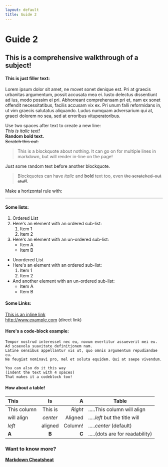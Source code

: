 ```yaml
---
layout: default
title: Guide 2
---
```

Guide 2
=======

This is a comprehensive walkthrough of a subject!
-------------------------------------------------

#### This is just filler text:

Lorem ipsum dolor sit amet, ne movet sonet denique est. Pri at graecis urbanitas argumentum, possit accusata mea ei. Iusto delectus dissentiunt ad ius, modo possim ei pri. Abhorreant comprehensam pri et, nam ex sonet offendit necessitatibus, facilis accusam vix ex. Pri unum falli reformidans in, ut vim graecis salutatus aliquando. Ludus numquam adversarium qui at, graeci dolorem no sea, sed at erroribus vituperatoribus.

Use two spaces after text to create a new line:  
*This is italic text!*  
**Random bold text.**  
~~Scratch this out.~~  

> This is a blockquote about nothing.
> It can go on for multiple lines in markdown,
> but will render in-line on the page!

Just some random text before another blockquote.

> Blockquotes can have *italic* and **bold** text too,
> even ~~the scratched-out stuff~~.

Make a horizontal rule with:

---

#### Some lists:

1. Ordered List
2. Here's an element with an ordered sub-list:
	1. Item 1
	2. Item 2
3. Here's an element with an un-ordered sub-list:
	* Item A
	* Item B

* Unordered List
* Here's an element with an ordered sub-list:
	1. Item 1
	2. Item 2
* And another element with an un-ordered sub-list:
	* Item A
	* Item B

#### Some Links:

[This is an inline link](http://www.example.com)  
http://www.example.com (direct link)


#### Here's a code-block example:

```
Tempor nostrud interesset nec eu, novum evertitur assueverit mei eu.
Ad scaevola suavitate definitionem nam.
Latine sensibus appellantur vis ut, quo omnis argumentum repudiandae cu.
Ne feugiat nominavi pro, mel et soluta equidem. Qui at saepe vivendum.
```

    You can also do it this way
    (indent the text with 4 spaces)
    That makes it a codeblock too!

#### How about a table!

| This           | Is       | A          | Table                           |
|:-------------- |:--------:| ----------:| ------------------------------- |
| This column    | This is  | *Right*    | .....This column will align     |
| will align     | *center* | Aligned    | .....*left* but the title will  |
| *left*         | aligned  | Column!    | .....*center* (default)         |
| **A**          | **B**    | **C**      | .....(dots are for readability) |

### Want to know more?

**[Markdown Cheatsheat](https://github.com/adam-p/markdown-here/wiki/Markdown-Here-Cheatsheet)**
